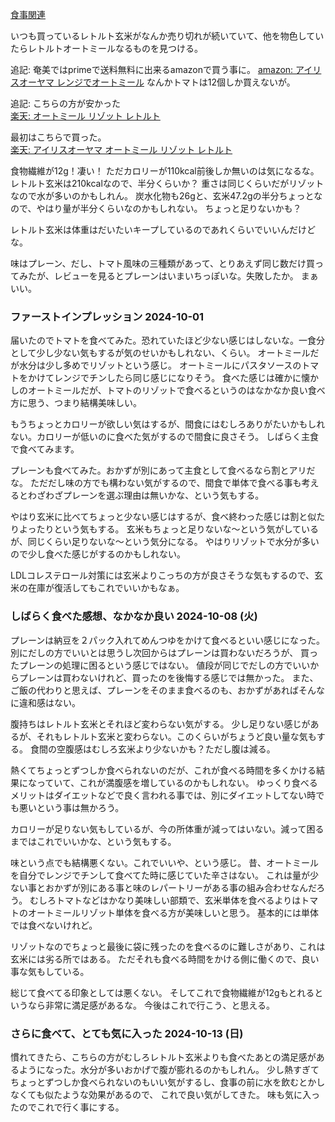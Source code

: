 [食事関連](%E9%A3%9F%E4%BA%8B%E9%96%A2%E9%80%A3)

いつも買っているレトルト玄米がなんか売り切れが続いていて、他を物色していたらレトルトオートミールなるものを見つける。

追記: 奄美ではprimeで送料無料に出来るamazonで買う事に。 [amazon: アイリスオーヤマ レンジでオートミール](https://amzn.to/3ZXQd1y) なんかトマトは12個しか買えないが。

追記: こちらの方が安かった
<a href="https://hb.afl.rakuten.co.jp/ichiba/40f1869f.5ba78701.40f186a0.ac887d44/?pc=https%3A%2F%2Fitem.rakuten.co.jp%2Fkurashikenkou%2F311688%2F&link_type=pict&ut=eyJwYWdlIjoiaXRlbSIsInR5cGUiOiJwaWN0Iiwic2l6ZSI6IjI0MHgyNDAiLCJuYW0iOjEsIm5hbXAiOiJyaWdodCIsImNvbSI6MSwiY29tcCI6ImRvd24iLCJwcmljZSI6MCwiYm9yIjoxLCJjb2wiOjEsImJidG4iOjEsInByb2QiOjAsImFtcCI6ZmFsc2V9" target="_blank" rel="nofollow sponsored noopener" style="word-wrap:break-word;"><img src="https://hbb.afl.rakuten.co.jp/hgb/40f1869f.5ba78701.40f186a0.ac887d44/?me_id=1235962&item_id=10216082&pc=https%3A%2F%2Fthumbnail.image.rakuten.co.jp%2F%400_mall%2Fkurashikenkou%2Fcabinet%2Fdescription%2F09395427%2F311688_b.jpg%3F_ex%3D240x240&s=240x240&t=pict" border="0" style="margin:2px" alt="" title=""><br>
楽天: オートミール リゾット レトルト</a>

最初はこちらで買った。
<a href="https://hb.afl.rakuten.co.jp/ichiba/408be6c4.b1e3ebac.408be6c5.afcc7afe/?pc=https%3A%2F%2Fitem.rakuten.co.jp%2Fs-kodawari%2F311688%2F&link_type=pict&ut=eyJwYWdlIjoiaXRlbSIsInR5cGUiOiJwaWN0Iiwic2l6ZSI6IjI0MHgyNDAiLCJuYW0iOjEsIm5hbXAiOiJyaWdodCIsImNvbSI6MSwiY29tcCI6ImRvd24iLCJwcmljZSI6MSwiYm9yIjoxLCJjb2wiOjEsImJidG4iOjEsInByb2QiOjAsImFtcCI6ZmFsc2V9" target="_blank" rel="nofollow sponsored noopener" style="word-wrap:break-word;"><img src="https://hbb.afl.rakuten.co.jp/hgb/408be6c4.b1e3ebac.408be6c5.afcc7afe/?me_id=1393093&item_id=10004932&pc=https%3A%2F%2Fthumbnail.image.rakuten.co.jp%2F%400_mall%2Fs-kodawari%2Fcabinet%2Fjishahin47%2F311688_00.jpg%3F_ex%3D240x240&s=240x240&t=pict" border="0" style="margin:2px" alt="" title=""><br>
楽天: アイリスオーヤマ オートミール リゾット レトルト 
</a>

食物繊維が12g！凄い！
ただカロリーが110kcal前後しか無いのは気になるな。レトルト玄米は210kcalなので、半分くらいか？
重さは同じくらいだがリゾットなので水が多いのかもしれん。
炭水化物も26gと、玄米47.2gの半分ちょっとなので、やはり量が半分くらいなのかもしれない。
ちょっと足りないかも？

レトルト玄米は体重はだいたいキープしているのであれくらいでいいんだけどな。

味はプレーン、だし、トマト風味の三種類があって、とりあえず同じ数だけ買ってみたが、レビューを見るとプレーンはいまいちっぽいな。失敗したか。
まぁいい。

### ファーストインプレッション 2024-10-01 

届いたのでトマトを食べてみた。恐れていたほど少ない感じはしないな。一食分として少し少ない気もするが気のせいかもしれない、くらい。
オートミールだが水分は少し多めでリゾットという感じ。
オートミールにパスタソースのトマトをかけてレンジでチンしたら同じ感じになりそう。
食べた感じは確かに懐かしのオートミールだが、トマトのリゾットで食べるというのはなかなか良い食べ方に思う、つまり結構美味しい。

もうちょっとカロリーが欲しい気はするが、間食にはむしろありがたいかもしれない。カロリーが低いのに食べた気がするので間食に良さそう。
しばらく主食で食べてみます。

プレーンも食べてみた。おかずが別にあって主食として食べるなら割とアリだな。
ただだし味の方でも構わない気がするので、間食で単体で食べる事も考えるとわざわざプレーンを選ぶ理由は無いかな、という気もする。

やはり玄米に比べてちょっと少ない感じはするが、食べ終わった感じは割と似たりよったりという気もする。
玄米もちょっと足りないな〜という気がしているが、同じくらい足りないな〜という気分になる。
やはりリゾットで水分が多いので少し食べた感じがするのかもしれない。

LDLコレステロール対策には玄米よりこっちの方が良さそうな気もするので、玄米の在庫が復活してもこれでいいかもなぁ。

### しばらく食べた感想、なかなか良い 2024-10-08 (火)

プレーンは納豆を２パック入れてめんつゆをかけて食べるといい感じになった。別にだしの方でいいとは思うし次回からはプレーンは買わないだろうが、
買ったプレーンの処理に困るという感じではない。
値段が同じでだしの方でいいからプレーンは買わないけれど、買ったのを後悔する感じでは無かった。
また、ご飯の代わりと思えば、プレーンをそのまま食べるのも、おかずがあればそんなに違和感はない。

腹持ちはレトルト玄米とそれほど変わらない気がする。
少し足りない感じがあるが、それもレトルト玄米と変わらない。このくらいがちょうど良い量な気もする。
食間の空腹感はむしろ玄米より少ないかも？ただし腹は減る。

熱くてちょっとずつしか食べられないのだが、これが食べる時間を多くかける結果になっていて、これが満腹感を増しているのかもしれない。
ゆっくり食べるメリットはダイエットなどで良く言われる事では、別にダイエットしてない時でも悪いという事は無かろう。

カロリーが足りない気もしているが、今の所体重が減ってはいない。減って困るまではこれでいいかな、という気もする。

味という点でも結構悪くない。これでいいや、という感じ。
昔、オートミールを自分でレンジでチンして食べてた時に感じていた辛さはない。
これは量が少ない事とおかずが別にある事と味のレパートリーがある事の組み合わせなんだろう。
むしろトマトなどはかなり美味しい部類で、玄米単体を食べるよりはトマトのオートミールリゾット単体を食べる方が美味しいと思う。
基本的には単体では食べないけれど。

リゾットなのでちょっと最後に袋に残ったのを食べるのに難しさがあり、これは玄米には劣る所ではある。
ただそれも食べる時間をかける側に働くので、良い事な気もしている。

総じて食べてる印象としては悪くない。
そしてこれで食物繊維が12gもとれるというなら非常に満足感があるな。
今後はこれで行こう、と思える。

### さらに食べて、とても気に入った 2024-10-13 (日)

慣れてきたら、こちらの方がむしろレトルト玄米よりも食べたあとの満足感があるようになった。水分が多いおかげで腹が膨れるのかもしれん。
少し熱すぎてちょっとずつしか食べられないのもいい気がするし、食事の前に水を飲むとかしなくても似たような効果があるので、
これで良い気がしてきた。
味も気に入ったのでこれで行く事にする。